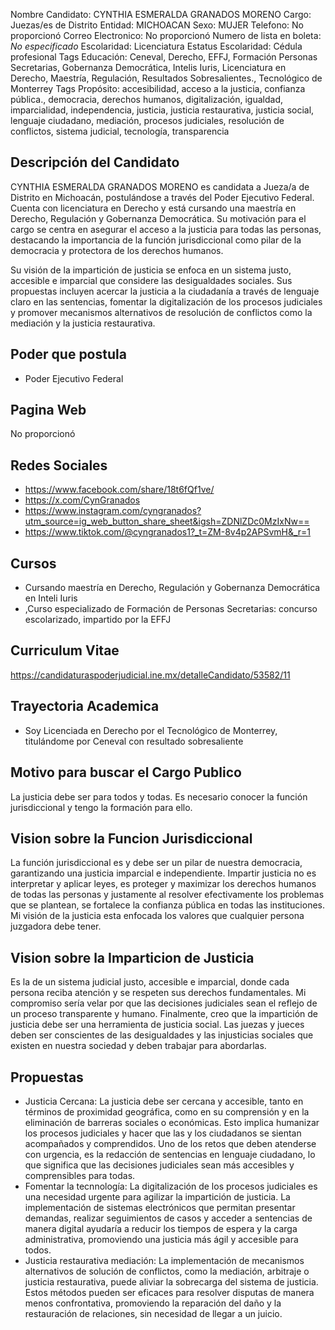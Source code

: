 Nombre Candidato: CYNTHIA ESMERALDA GRANADOS MORENO
Cargo: Juezas/es de Distrito
Entidad: MICHOACAN
Sexo: MUJER
Telefono: No proporcionó
Correo Electronico: No proporcionó
Numero de lista en boleta: *No especificado*
Escolaridad: Licenciatura
Estatus Escolaridad: Cédula profesional
Tags Educación: Ceneval, Derecho, EFFJ, Formación Personas Secretarias, Gobernanza Democrática, Intelis Iuris, Licenciatura en Derecho, Maestría, Regulación, Resultados Sobresalientes., Tecnológico de Monterrey
Tags Propósito: accesibilidad, acceso a la justicia, confianza pública., democracia, derechos humanos, digitalización, igualdad, imparcialidad, independencia, justicia, justicia restaurativa, justicia social, lenguaje ciudadano, mediación, procesos judiciales, resolución de conflictos, sistema judicial, tecnología, transparencia


## Descripción del Candidato 

CYNTHIA ESMERALDA GRANADOS MORENO es candidata a Jueza/a de Distrito en Michoacán, postulándose a través del Poder Ejecutivo Federal. Cuenta con licenciatura en Derecho y está cursando una maestría en Derecho, Regulación y Gobernanza Democrática. Su motivación para el cargo se centra en asegurar el acceso a la justicia para todas las personas, destacando la importancia de la función jurisdiccional como pilar de la democracia y protectora de los derechos humanos.

Su visión de la impartición de justicia se enfoca en un sistema justo, accesible e imparcial que considere las desigualdades sociales. Sus propuestas incluyen acercar la justicia a la ciudadanía a través de lenguaje claro en las sentencias, fomentar la digitalización de los procesos judiciales y promover mecanismos alternativos de resolución de conflictos como la mediación y la justicia restaurativa.


## Poder que postula

- Poder Ejecutivo Federal


## Pagina Web

No proporcionó


## Redes Sociales

- https://www.facebook.com/share/18t6fQf1ve/
- https://x.com/CynGranados
- https://www.instagram.com/cyngranados?utm_source=ig_web_button_share_sheet&igsh=ZDNlZDc0MzIxNw==
- https://www.tiktok.com/@cyngranados1?_t=ZM-8v4p2APSvmH&_r=1


## Cursos

- Cursando maestría en Derecho, Regulación y Gobernanza Democrática en Inteli Iuris
- ,Curso especializado de Formación de Personas Secretarias: concurso escolarizado, impartido por la EFFJ


## Curriculum Vitae

https://candidaturaspoderjudicial.ine.mx/detalleCandidato/53582/11


## Trayectoria Academica

- Soy Licenciada en Derecho por el Tecnológico de Monterrey, titulándome por Ceneval con resultado sobresaliente


## Motivo para buscar el Cargo Publico

La justicia debe ser para todos y todas. Es necesario conocer la función jurisdiccional y tengo la formación para ello.


## Vision sobre la Funcion Jurisdiccional

La función jurisdiccional es y debe ser un pilar de nuestra democracia, garantizando una justicia imparcial e independiente. Impartir justicia no es interpretar y aplicar leyes, es proteger y maximizar los derechos humanos de todas las personas y justamente al resolver efectivamente los problemas que se plantean, se fortalece la confianza pública en todas las instituciones. Mi visión de la justicia esta enfocada los valores que cualquier persona juzgadora debe tener.


## Vision sobre la Imparticion de Justicia

Es la de un sistema judicial justo, accesible e imparcial, donde cada persona reciba atención y se respeten sus derechos fundamentales. Mi compromiso sería velar por que las decisiones judiciales sean el reflejo de un proceso transparente y humano. Finalmente, creo que la impartición de justicia debe ser una herramienta de justicia social. Las juezas y jueces deben ser conscientes de las desigualdades y las injusticias sociales que existen en nuestra sociedad y deben trabajar para abordarlas.


## Propuestas

- Justicia Cercana: La justicia debe ser cercana y accesible, tanto en términos de proximidad geográfica, como en su comprensión y en la eliminación de barreras sociales o económicas. Esto implica humanizar los procesos judiciales y hacer que las y los ciudadanos se sientan acompañados y comprendidos. Uno de los retos que deben atenderse con urgencia, es la redacción de sentencias en lenguaje ciudadano, lo que significa que las decisiones judiciales sean más accesibles y comprensibles para todas.
- Fomentar la tecnnología: La digitalización de los procesos judiciales es una necesidad urgente para agilizar la impartición de justicia. La implementación de sistemas electrónicos que permitan presentar demandas, realizar seguimientos de casos y acceder a sentencias de manera digital ayudaría a reducir los tiempos de espera y la carga administrativa, promoviendo una justicia más ágil y accesible para todos.
- Justicia restaurativa mediación: La implementación de mecanismos alternativos de solución de conflictos, como la mediación, arbitraje o justicia restaurativa, puede aliviar la sobrecarga del sistema de justicia. Estos métodos pueden ser eficaces para resolver disputas de manera menos confrontativa, promoviendo la reparación del daño y la restauración de relaciones, sin necesidad de llegar a un juicio.

